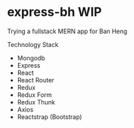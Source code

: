 # express-bh WIP
Trying a fullstack MERN app for Ban Heng 

Technology Stack
- Mongodb
- Express
- React
- React Router
- Redux
- Redux Form
- Redux Thunk
- Axios
- Reactstrap (Bootstrap)
